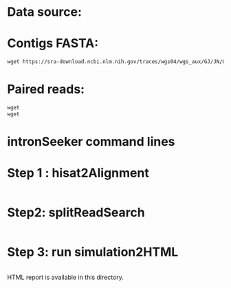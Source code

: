 Data source:
============

# Contigs FASTA: 

```diff
wget https://sra-download.ncbi.nlm.nih.gov/traces/wgs04/wgs_aux/GJ/JN/GJJN01/GJJN01.1.fsa_nt.gz
```

# Paired reads:

```diff
wget 
wget 
```

intronSeeker command lines
============================

# Step 1 : hisat2Alignment

```diff

```

# Step2: splitReadSearch

```diff

```

# Step 3: run simulation2HTML

```diff

```

HTML report is available in this directory.
